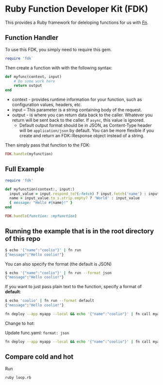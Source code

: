 # Ruby Function Developer Kit (FDK)

This provides a Ruby framework for deleloping functions for us with [Fn](https://fnproject.github.io).

## Function Handler

To use this FDK, you simply need to require this gem.

```ruby
require 'fdk`
```

Then create a function with with the following syntax:

```ruby
def myfunc(context, input) 
    # Do some work here
    return output
end
```

* context - provides runtime information for your function, such as configuration values, headers, etc.
* input – This parameter is a string containing body of the request.
* output - is where you can return data back to the caller. Whatever you return will be sent back to the caller. If `async`, this value is ignored.
  * Default output format should be in JSON, as Content-Type header will be `application/json` by default. You can be more flexible if you create and return
    an FDK::Response object instead of a string.

Then simply pass that function to the FDK:

```ruby
FDK.handle(myfunction)
```

## Full Example

```ruby
require 'fdk'

def myfunction(context:, input:)
  input_value = input.respond_to?(:fetch) ? input.fetch('name') : input
  name = input_value.to_s.strip.empty? ? 'World' : input_value
  { message: "Hello #{name}!" }
end

FDK.handle(function: :myfunction)
```

## Running the example that is in the root directory of this repo

```sh
$ echo '{"name":"coolio"}' | fn run
{"message":"Hello coolio!"}
```
You can also specify the format (the default is JSON)
```sh
$ echo '{"name":"coolio"}' | fn run --format json
{"message":"Hello coolio!"}
```
If you want to just pass plain text to the function, specify a format of __default__:
```sh
$ echo 'coolio' | fn run --format default
{"message":"Hello coolio!"}
```


```sh
fn deploy --app myapp --local && echo '{"name":"coolio"}' | fn call myapp /fdk-ruby
```

Change to hot:

Update func.yaml: `format: json`

```sh
fn deploy --app myapp --local && echo '{"name":"coolio"}' | fn call myapp /fdk-ruby
```

## Compare cold and hot

Run

```sh
ruby loop.rb
```
